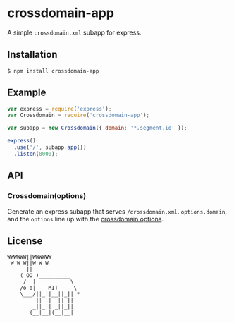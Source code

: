 # crossdomain-app

  A simple `crossdomain.xml` subapp for express.

## Installation

    $ npm install crossdomain-app

## Example

```js
var express = require('express');
var Crossdomain = require('crossdomain-app');

var subapp = new Crossdomain({ domain: '*.segment.io' });

express()
  .use('/', subapp.app())
  .listen(8000);
```

## API

### Crossdomain(options)
  
  Generate an express subapp that serves `/crossdomain.xml`. `options.domain`, and the `options` line up with the [crossdomain options](https://github.com/segmentio/crossdomain#api).

## License

```
WWWWWW||WWWWWW
 W W W||W W W
      ||
    ( OO )__________
     /  |           \
    /o o|    MIT     \
    \___/||_||__||_|| *
         || ||  || ||
        _||_|| _||_||
       (__|__|(__|__|
```